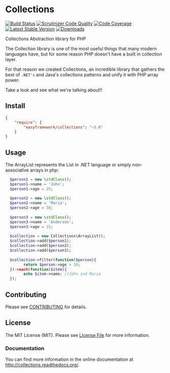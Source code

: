 # Collections

[![Build Status](https://travis-ci.org/italolelis/collections.svg?style=flat-square)](https://travis-ci.org/italolelis/collections)
[![Scrutinizer Code Quality](http://img.shields.io/scrutinizer/g/italolelis/collections.svg?style=flat-square)](https://scrutinizer-ci.com/g/italolelis/collections/)
[![Code Coverage](http://img.shields.io/scrutinizer/coverage/g/italolelis/collections.svg?style=flat-square)](https://scrutinizer-ci.com/g/italolelis/collections/)
[![Latest Stable Version](http://img.shields.io/packagist/v/easyframework/collections.svg?style=flat-square)](https://packagist.org/packages/easyframework/collections)
[![Downloads](https://img.shields.io/packagist/dt/easyframework/collections.svg?style=flat-square)](https://packagist.org/packages/easyframework/collections)

Collections Abstraction library for PHP

The Collection library is one of the most useful things that many modern languages have, but for some reason PHP doesn't have a built in collection layer.

For that reason we created Collections, an incredible library that gathers the best of `.NET's` and Java's collections patterns and unify it with PHP array power.

Take a look and see what we're talking about!!

## Install

``` json
{
    "require": {
        "easyframework/collections": "~5.0"
    }
}
```

## Usage

The ArrayList represents the List in .NET language or simply non-associative arrays in php:

```php
  $person1 = new \stdClass();
  $person1->name = 'John';
  $person1->age = 25;
  
  $person2 = new \stdClass();
  $person2->name = 'Maria';
  $person2->age = 30;
  
  $person3 = new \stdClass();
  $person3->name = 'Anderson';
  $person3->age = 15;
     
  $collection = new Collections\ArrayList();
  $collection->add($person1);
  $collection->add($person2);
  $collection->add($person3);
  
  $collection->filter(function($person){
        return $person->age > 18;
  })->each(function($item){
        echo $item->name; //John and Maria
  });
```

## Contributing

Please see [CONTRIBUTING](https://github.com/LellysInformatica/collections/blob/master/CONTRIBUTING.md) for details.

## License

The MIT License (MIT). Please see [License File](https://github.com/LellysInformatica/collections/blob/master/LICENSE) for more information.

### Documentation

You can find more information in the online documentation at
http://collections.readthedocs.org/.

